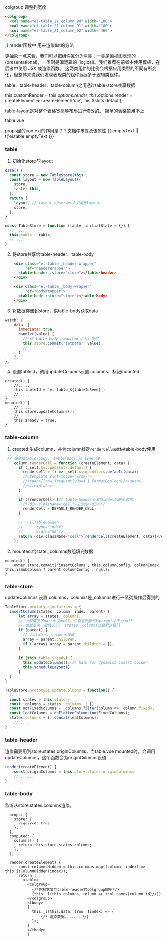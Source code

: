 colgroup 调整列宽度
````html
<colgroup>
  <col name="el-table_21_column_90" width="180">
  <col name="el-table_21_column_91" width="180">
  <col name="el-table_21_column_92" width="460">
</colgroup>
````

_l render函数中 用来渲染list的方法

更抽象一点来看，我们可以把组件区分为两类：一类是偏视图表现的 (presentational)，一类则是偏逻辑的 (logical)。我们推荐在前者中使用模板，在后者中使用 JSX 或渲染函数。
这两类组件的比例会根据应用类型的不同有所变化，但整体来说我们发现表现类的组件远远多于逻辑类组件。

table、table-header、table-column之间通过table-store共享数据

this.customRender = this.$options.render;
this.$options.render = createElement => createElement('div', this.$slots.default);

table-layout是对整个表格宽高等布局进行修改的。 简单的表格暂用不上

table.vue
 
props里的context的作用是？？文档中未提及该属性
<slot name="append"></slot>
<slot name="empty">{{ emptyText || t('el.table.emptyText')}}</slot>

### table
1. 初始化store与layout

````js
data() {
  const store = new TableStore(this);
  const layout = new TableLayout({
    store,
    table: this,
  });
  return {
    layout, // layout-observer会引用到layout
    store,
  };
}
````

````js
const TableStore = function (table, initialState = {}) {
  // .....
  this.table = table;
  // .....
}
````

2. 将store共享给table-header、table-body

````html
    <div class="el-table__header-wrapper"
         ref="headerWrapper">
      <table-header :store="store"></table-header>
    </div>

    <div class="el-table__body-wrapper"
         ref="bodyWrapper">
      <table-body :store="store"></table-body>
    </div>
```` 

3. 将数据存储到store，供table-body获取data

````js
watch: {
    data: {
      immediate: true,
      handler(value) {
        // 供 table-body computed.data 使用 
        this.store.commit('setData', value);
        // ......
      }
    },
},
````

4. 设置tableId，调用updateColumns设置 columns，标记mounted

  ````
  created() {
      //.....
      this.tableId = `el-table_${tableIdSeed}`;
      //.....
  }
  mounted() {
      // .....
      this.store.updateColumns();
      // .....
      this.$ready = true;
  }     
  ````
  
### table-column
1. created:生成column，并为column绑定`renderCell函数`供table-body使用

  ````js
   // 提供给table-body， table-body.js line 69
      column.renderCell = function (createElement, data) {
        if (_self.$scopedSlots.default) {
          renderCell = () => _self.$scopedSlots.default(data);
          //<template slot-scope="{row}">
          //<span>{{row.frequentlyUsed | formatBoolean}}</span>
          //</template>
        }
  
        if (!renderCell) {// table-header不渲染index列的走这里，
          /*<div className="cell">王小虎</div>*/
          renderCell = DEFAULT_RENDER_CELL;
        }
  
        //  <ElTableColumn
        //      type="index"
        //      width="50"/>
        return <div className="cell">{renderCell(createElement, data)}</div>;
      };
  ````

2. mounted:给state._columns数组填充数据

  ````
  mounted() {
      owner.store.commit('insertColumn', this.columnConfig, columnIndex, this.isSubColumn ? parent.columnConfig : null);
  }
  ````
    
### table-store
updateColumns 设置 columns，columns是_columns进行一系列操作后得到的

````js
TableStore.prototype.mutations = {
  insertColumn(states, column, index, parent) {
      let array = states._columns;
      // 一般情况下parent为null，只有当嵌套列时parent才不为null
      // 也就是说一般情况下， states._columns还是默认值[]
      if (parent) {
        // 为states._columns设值
        array = parent.children;
        if (!array) array = parent.children = [];
      }
      
      if (this.table.$ready) {
        this.updateColumns(); // hack for dynamics insert column
        this.scheduleLayout();
      }
  }
}
````

`````js
TableStore.prototype.updateColumns = function() {
  // ....
  const states = this.states;
  const _columns = states._columns || [];
  const notFixedColumns = _columns.filter(column => !column.fixed);
  const leafColumns = doFlattenColumns(notFixedColumns);
  states.columns = [].concat(leafColumns);
    // ....
}
`````

### table-header
渲染需要用到store.states.originColumns，当table.vue mounted时，会调用updateColumns，这个函数会为originColumns设值

````js
render(createElement) {
    const originColumns = this.store.states.originColumns;
    // ......
}
````

### table-body
监听从store.states.columns渲染。

````
  props: {
    store: {
      required: true
    },
  },
  computed: {
    columns() {
      return this.store.states.columns;
    },
  },
  
  render(createElement) {
      const columnsHidden = this.columns.map((column, index) => this.isColumnHidden(index));
      return (
        <table>
          <colgroup>
            {/*控制宽度与table-header的colgroup同步*/}
            {this._l(this.columns, column => <col name={column.id}/>)}
          </colgroup>
          <tbody>
          {
            this._l(this.data, (row, $index) => {
                {/* 渲染数据....... */}
            });
          }
          </tbody>
          )
````
